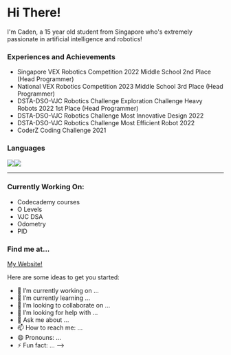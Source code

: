 # Hi There!
I'm Caden, a 15 year old student from Singapore who's extremely passionate in artificial intelligence and robotics!

### Experiences and Achievements
- Singapore VEX Robotics Competition 2022 Middle School 2nd Place (Head Programmer)
- National VEX Robotics Competition 2023 Middle School 3rd Place (Head Programmer)
- DSTA-DSO-VJC Robotics Challenge Exploration Challenge Heavy Robots 2022 1st Place (Head Programmer)
- DSTA-DSO-VJC Robotics Challenge Most Innovative Design 2022
- DSTA-DSO-VJC Robotics Challenge Most Efficient Robot 2022
- CoderZ Coding Challenge 2021

### Languages
<div style="display: flex">
  <img src="https://img.shields.io/badge/-Python-blue"/>
  <img src="https://img.shields.io/badge/-C++-red"/>
</div>
<hr>

### Currently Working On:
- Codecademy courses
- O Levels
- VJC DSA
- Odometry 
- PID

### Find me at...
[My Website!](https://cadentanjy.wixsite.com/dsaportfolio) <br>


Here are some ideas to get you started:

- 🔭 I’m currently working on ...
- 🌱 I’m currently learning ...
- 👯 I’m looking to collaborate on ...
- 🤔 I’m looking for help with ...
- 💬 Ask me about ...
- 📫 How to reach me: ...
- 😄 Pronouns: ...
- ⚡ Fun fact: ...
-->
